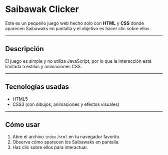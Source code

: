 # Saibawak Clicker

Este es un pequeño juego web hecho solo con **HTML** y **CSS** donde aparecen Saibawaks en pantalla y el objetivo es hacer clic sobre ellos.

---

## Descripción

El juego es simple y no utiliza JavaScript, por lo que la interacción está limitada a estilos y animaciones CSS.

---

## Tecnologías usadas

- HTML5
- CSS3 (con dibujos, animaciones y efectos visuales)

---

## Cómo usar

1. Abre el archivo `index.html` en tu navegador favorito.
2. Observa cómo aparecen los Saibawaks en pantalla.
3. Haz clic sobre ellos para interactuar.


